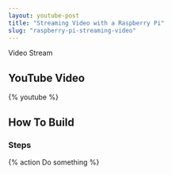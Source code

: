 ```yaml
---
layout: youtube-post
title: "Streaming Video with a Raspberry Pi"
slug: "raspberry-pi-streaming-video"
---
```


Video Stream

## YouTube Video

{% youtube  %}

## How To Build

### Steps

{% action
Do something
%}
